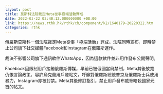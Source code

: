 ```yaml
---
layout: post
title: 莫斯科法院裁定Meta從事極端活動罪成
date: 2022-03-22 02:40:12.000000000 +08:00
link: https://news.rthk.hk/rthk/ch/component/k2/1640179-20220322.htm
categories: rthk
---
```


俄羅斯莫斯科一個法院裁定Meta從事「極端活動」罪成。法院同時宣布，即時禁止公司旗下社交媒體Facebook和Instagram在俄羅斯運作。

裁決不影響公司旗下通訊軟件WhatsApp，因為這款軟件並非用作發布公開聲明。 

Facebook因限制用戶接觸俄羅斯傳媒，早前已被俄國當局禁制，Meta其後放寬仇恨言論政策，容許烏克蘭用戶發帖文，呼籲對俄羅斯總統普京及俄羅斯士兵使用暴力，Instagram亦被封禁。Meta其後修訂指引，禁止用戶發布威脅暗殺國家元首的帖文。

